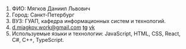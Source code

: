 1. ФИО: Мягков Даниил Львович
2. Город: Санкт-Петербург
3. ВУЗ: ГУАП, кафедра информационных систем и технологий.
4. <a href='d.miagkov.work@gmail.com'>d.miagkov.work@gmail.com</a> <a style='color:black' href="https://t.me/daniil_miagkov_l">tg</a> <a href="https://vk.com/daniil_miagkov">vk</a>
5. Используемые языки и технологии: JavaScript, HTML, CSS, React, C#, C++, TypeScript. 
